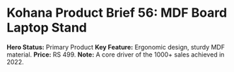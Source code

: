 # Kohana Product Brief 56: MDF Board Laptop Stand
**Hero Status:** Primary Product
**Key Feature:** Ergonomic design, sturdy MDF material.
**Price:** RS 499.
**Note:** A core driver of the 1000+ sales achieved in 2022.